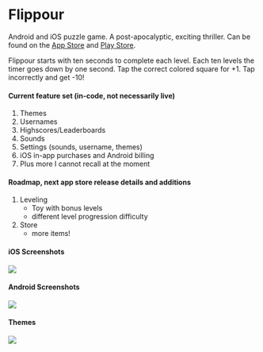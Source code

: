 # Flippour

Android and iOS puzzle game. A post-apocalyptic, exciting thriller. Can be found on the [App Store](https://itunes.apple.com/us/app/flippour/id1223271957?ls=1&mt=8) and [Play Store](https://play.google.com/store/apps/details?id=com.flippour).

Flippour starts with ten seconds to complete each level. Each ten levels the timer goes down by one second. Tap the correct colored square for +1. Tap incorrectly and get -10!

#### Current feature set (in-code, not necessarily live)

1. Themes
2. Usernames
3. Highscores/Leaderboards
4. Sounds
5. Settings (sounds, username, themes)
6. iOS in-app purchases and Android billing
7. Plus more I cannot recall at the moment

#### Roadmap, next app store release details and additions

1. Leveling
      * Toy with bonus levels
      * different level progression difficulty
2. Store
      * more items!

#### iOS Screenshots

![](https://github.com/mini-eggs/Flippour/raw/master/artwork/screenshots/readme/ios_scenes.png)

#### Android Screenshots

![](https://github.com/mini-eggs/Flippour/raw/master/artwork/screenshots/readme/android_screens.png)

#### Themes

![](https://github.com/mini-eggs/Flippour/raw/master/artwork/screenshots/readme/android_themes.png)